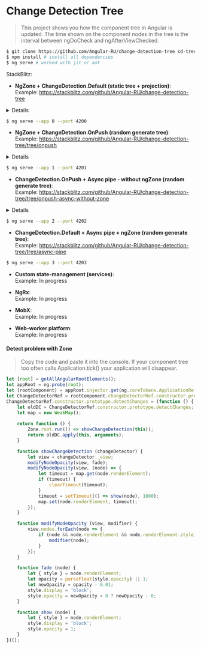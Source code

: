 # Change Detection Tree

> This project shows you how the component tree in Angular is updated. 
> The time shown on the component nodes in the tree is the interval 
> between ngDoCheck and ngAfterViewChecked.

```bash
$ git clone https://github.com/Angular-RU/change-detection-tree cd-tree && cd cd-tree
$ npm install # install all dependencies
$ ng serve # worked with jit or aot
```

StackBlitz: 

- **NgZone + ChangeDetection.Default (static tree + projection)**: <br>
Example: https://stackblitz.com/github/Angular-RU/change-detection-tree <br>

<details>
<div><br>
  <img src="https://habrastorage.org/webt/dl/w4/u-/dlw4u-sfjgf1i2e7b-dpwlefx_k.gif">
</details>

```bash
$ ng serve --app 0 --port 4200
```

- **NgZone + ChangeDetection.OnPush (random generate tree)**: <br>
Example: https://stackblitz.com/github/Angular-RU/change-detection-tree/tree/onpush

<details>
<div><br>
  <img src="https://habrastorage.org/webt/jq/0t/_l/jq0t_ltli9iyvjtuvumct6awfmk.gif">
</details>

```bash
$ ng serve --app 1 --port 4201
```

- **ChangeDetection.OnPush + Async pipe - without ngZone (random generate tree)**: <br>
Example: https://stackblitz.com/github/Angular-RU/change-detection-tree/tree/onpush-async-without-zone

<details>
<div><br>
  <img src="https://habrastorage.org/webt/jq/0t/_l/jq0t_ltli9iyvjtuvumct6awfmk.gif">
</details>

```bash
$ ng serve --app 2 --port 4202
```

- **ChangeDetection.Default + Async pipe + ngZone (random generate tree)**: <br>
Example: https://stackblitz.com/github/Angular-RU/change-detection-tree/tree/async-pipe


```bash
$ ng serve --app 3 --port 4203
```

- **Custom state-management (services)**: <br>
Example: In progress

- **NgRx**: <br>
Example: In progress

- **MobX**: <br>
Example: In progress

- **Web-worker platform**: <br>
Example: In progress

#### Detect problem with Zone

> Copy the code and paste it into the console. 
> If your component tree too often calls Application.tick() your application will disappear.

```typescript
let [root] = getAllAngularRootElements();
let appRoot = ng.probe(root);
let [rootComponent] = appRoot.injector.get(ng.coreTokens.ApplicationRef).components;
let ChangeDetectorRef = rootComponent.changeDetectorRef.constructor.prototype;
ChangeDetectorRef.constructor.prototype.detectChanges = (function () {
    let oldDC = ChangeDetectorRef.constructor.prototype.detectChanges;
    let map = new WeakMap();
    
    return function () {
        Zone.root.run(() => showChangeDetection(this));
        return oldDC.apply(this, arguments);
    }

    function showChangeDetection (changeDetector) {
        let view = changeDetector._view;
        modifyNodeOpacity(view, fade);
        modifyNodeOpacity(view, (node) => {
            let timeout = map.get(node.renderElement);
            if (timeout) {
                clearTimeout(timeout);
            }
            timeout = setTimeout(() => show(node), 1000);
            map.set(node.renderElement, timeout);
        });
    }

    function modifyNodeOpacity (view, modifier) {
        view.nodes.forEach(node => {
            if (node && node.renderElement && node.renderElement.style) {
                modifier(node);
            }
        });
    }

    function fade (node) {
        let { style } = node.renderElement;
        let opacity = parseFloat(style.opacity) || 1;
        let newOpacity = opacity - 0.01;
        style.display = 'block';
        style.opacity = newOpacity > 0 ? newOpacity : 0;
    }

    function show (node) {
        let { style } = node.renderElement;
        style.display = 'block';
        style.opacity = 1;
    }
})();
```

